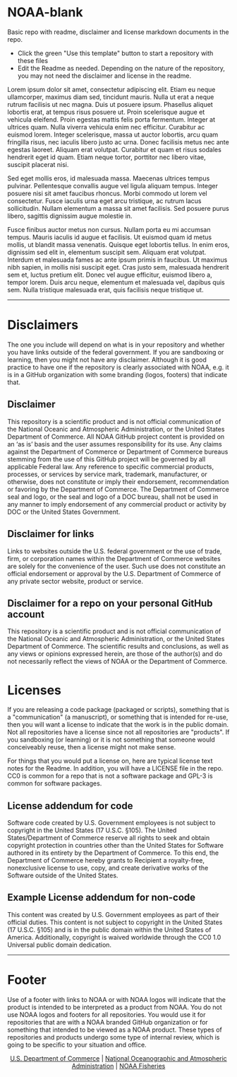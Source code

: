 # NOAA-blank

Basic repo with readme, disclaimer and license markdown documents in the repo.

* Click the green "Use this template" button to start a repository with these files
* Edit the Readme as needed. Depending on the nature of the repository, you may not need the disclaimer and license in the readme.

Lorem ipsum dolor sit amet, consectetur adipiscing elit. Etiam eu neque ullamcorper, maximus diam sed, tincidunt mauris. Nulla ut erat a neque rutrum facilisis ut nec magna. Duis ut posuere ipsum. Phasellus aliquet lobortis erat, at tempus risus posuere ut. Proin scelerisque augue et vehicula eleifend. Proin egestas mattis felis porta fermentum. Integer at ultrices quam. Nulla viverra vehicula enim nec efficitur. Curabitur ac euismod lorem. Integer scelerisque, massa ut auctor lobortis, arcu quam fringilla risus, nec iaculis libero justo ac urna. Donec facilisis metus nec ante egestas laoreet. Aliquam erat volutpat. Curabitur et quam et risus sodales hendrerit eget id quam. Etiam neque tortor, porttitor nec libero vitae, suscipit placerat nisi.

Sed eget mollis eros, id malesuada massa. Maecenas ultrices tempus pulvinar. Pellentesque convallis augue vel ligula aliquam tempus. Integer posuere nisi sit amet faucibus rhoncus. Morbi commodo ut lorem vel consectetur. Fusce iaculis urna eget arcu tristique, ac rutrum lacus sollicitudin. Nullam elementum a massa sit amet facilisis. Sed posuere purus libero, sagittis dignissim augue molestie in.

Fusce finibus auctor metus non cursus. Nullam porta eu mi accumsan tempus. Mauris iaculis id augue et facilisis. Ut euismod quam id metus mollis, ut blandit massa venenatis. Quisque eget lobortis tellus. In enim eros, dignissim sed elit in, elementum suscipit sem. Aliquam erat volutpat. Interdum et malesuada fames ac ante ipsum primis in faucibus. Ut maximus nibh sapien, in mollis nisi suscipit eget. Cras justo sem, malesuada hendrerit sem et, luctus pretium elit. Donec vel augue efficitur, euismod libero a, tempor lorem. Duis arcu neque, elementum et malesuada vel, dapibus quis sem. Nulla tristique malesuada erat, quis facilisis neque tristique ut.

<hr>

# Disclaimers

The one you include will depend on what is in your repository and whether you have links outside of the federal government. If you are sandboxing or learning, then you might not have any disclaimer. Although it is good practice to have one if the repository is clearly associated with NOAA, e.g. it is in a GitHub organization with some branding (logos, footers) that indicate that. 

## Disclaimer

This repository is a scientific product and is not official communication of the National Oceanic and Atmospheric Administration, or the United States Department of Commerce. All NOAA GitHub project content is provided on an ‘as is’ basis and the user assumes responsibility for its use. Any claims against the Department of Commerce or Department of Commerce bureaus stemming from the use of this GitHub project will be governed by all applicable Federal law. Any reference to specific commercial products, processes, or services by service mark, trademark, manufacturer, or otherwise, does not constitute or imply their endorsement, recommendation or favoring by the Department of Commerce. The Department of Commerce seal and logo, or the seal and logo of a DOC bureau, shall not be used in any manner to imply endorsement of any commercial product or activity by DOC or the United States Government.

## Disclaimer for links

Links to websites outside the U.S. federal government or the use of trade, firm, or corporation names within the Department of Commerce websites are solely for the convenience of the user. Such use does not constitute an official endorsement or approval by the U.S. Department of Commerce of any private sector website, product or service.

## Disclaimer for a repo on your personal GitHub account

This repository is a scientific product and is not official communication of the National Oceanic and Atmospheric Administration, or the United States Department of Commerce. The scientific results and conclusions, as well as any views or opinions expressed herein, are those of the author(s) and do not necessarily reflect the views of NOAA or the Department of Commerce.

# Licenses

If you are releasing a code package (packaged or scripts), something that is a "communication" (a manuscript), or something that is intended for re-use, then you will want a license to indicate that the work is in the public domain. Not all repositories have a license since not all repositories are "products". If you sandboxing (or learning) or it is not something that someone would conceiveably reuse, then a license might not make sense. 

For things that you would put a license on, here are typical license text notes for the Readme.  In addition, you will have a LICENSE file in the repo. CC0 is common for a repo that is not a software package and GPL-3 is common for software packages. 

## License addendum for code

Software code created by U.S. Government employees is not subject to copyright in the United States (17 U.S.C. §105). The United States/Department of Commerce reserve all rights to seek and obtain copyright protection in countries other than the United States for Software authored in its entirety by the Department of Commerce. To this end, the Department of Commerce hereby grants to Recipient a royalty-free, nonexclusive license to use, copy, and create derivative works of the Software outside of the United States.

## Example License addendum for non-code

This content was created by U.S. Government employees as part of their official duties.  This content is not subject to copyright in the United States (17 U.S.C. §105) and is in the public domain within the United States of America. Additionally, copyright is waived worldwide through the CC0 1.0 Universal public domain dedication.

<hr>

# Footer

Use of a footer with links to NOAA or with NOAA logos will indicate that the product is intended to be interpreted as a product from NOAA. You do not use NOAA logos and footers for all repositories. You would use it for repositories that are with a NOAA branded GitHub organization or for something that intended to be viewed as a NOAA product. These types of repositories and products undergo some type of internal review, which is going to be specific to your situation and office.

<p align="center" vertical-align="center">
<a href="https://www.commerce.gov/">U.S. Department of Commerce</a> &vert; <a href="https://www.noaa.gov">National Oceanographic and Atmospheric Administration</a> &vert; <a href="https://www.fisheries.noaa.gov/">NOAA Fisheries</a>
</p>

